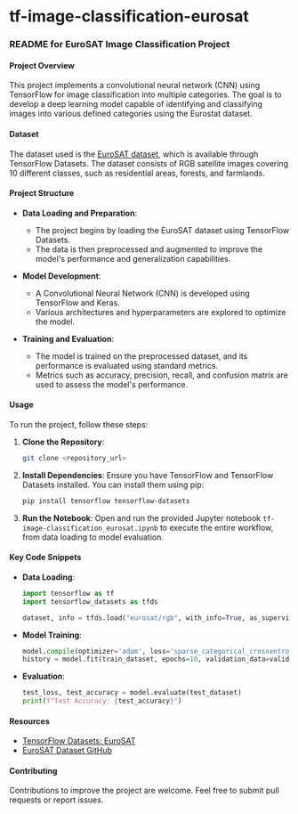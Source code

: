 # tf-image-classification-eurosat

### README for EuroSAT Image Classification Project

#### Project Overview

This project implements a convolutional neural network (CNN) using TensorFlow for image classification into multiple categories. The goal is to develop a deep learning model capable of identifying and classifying images into various defined categories using the Eurostat dataset.

#### Dataset

The dataset used is the [EuroSAT dataset](https://www.tensorflow.org/datasets/catalog/eurosat), which is available through TensorFlow Datasets. The dataset consists of RGB satellite images covering 10 different classes, such as residential areas, forests, and farmlands.

#### Project Structure

- **Data Loading and Preparation**:
  - The project begins by loading the EuroSAT dataset using TensorFlow Datasets.
  - The data is then preprocessed and augmented to improve the model's performance and generalization capabilities.

- **Model Development**:
  - A Convolutional Neural Network (CNN) is developed using TensorFlow and Keras.
  - Various architectures and hyperparameters are explored to optimize the model.

- **Training and Evaluation**:
  - The model is trained on the preprocessed dataset, and its performance is evaluated using standard metrics.
  - Metrics such as accuracy, precision, recall, and confusion matrix are used to assess the model's performance.

#### Usage

To run the project, follow these steps:

1. **Clone the Repository**:
   ```sh
   git clone <repository_url>
   ```

2. **Install Dependencies**:
   Ensure you have TensorFlow and TensorFlow Datasets installed. You can install them using pip:
   ```sh
   pip install tensorflow tensorflow-datasets
   ```

3. **Run the Notebook**:
   Open and run the provided Jupyter notebook `tf-image-classification_eurosat.ipynb` to execute the entire workflow, from data loading to model evaluation.

#### Key Code Snippets

- **Data Loading**:
  ```python
  import tensorflow as tf
  import tensorflow_datasets as tfds

  dataset, info = tfds.load("eurosat/rgb", with_info=True, as_supervised=True)
  ```

- **Model Training**:
  ```python
  model.compile(optimizer='adam', loss='sparse_categorical_crossentropy', metrics=['accuracy'])
  history = model.fit(train_dataset, epochs=10, validation_data=validation_dataset)
  ```

- **Evaluation**:
  ```python
  test_loss, test_accuracy = model.evaluate(test_dataset)
  print(f"Test Accuracy: {test_accuracy}")
  ```

#### Resources

- [TensorFlow Datasets: EuroSAT](https://www.tensorflow.org/datasets/catalog/eurosat)
- [EuroSAT Dataset GitHub](https://github.com/tensorflow/datasets/blob/master/tensorflow_datasets/image_classification/eurosat.py)

#### Contributing

Contributions to improve the project are welcome. Feel free to submit pull requests or report issues.
